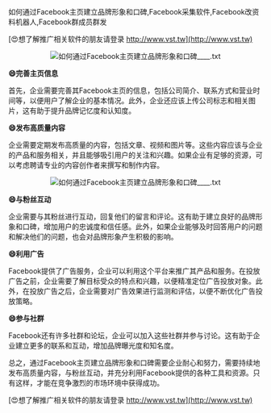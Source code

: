 如何通过Facebook主页建立品牌形象和口碑,Facebook采集软件,Facebook改资料机器人,Facebook群成员群发

[😍想了解推广相关软件的朋友请登录 http://www.vst.tw](http://www.vst.tw)

 <center><img src="https://vst.tw/MP4/tuiguang/png/5.png" alt="如何通过Facebook主页建立品牌形象和口碑____.txt"></center>

**😄完善主页信息**

首先，企业需要完善其Facebook主页的信息，包括公司简介、联系方式和营业时间等，以便用户了解企业的基本情况。此外，企业还应该上传公司标志和相关图片，这有助于提升品牌记忆度和认知度。

**😄发布高质量内容**

企业需要定期发布高质量的内容，包括文章、视频和图片等。这些内容应该与企业的产品和服务相关，并且能够吸引用户的关注和兴趣。如果企业有足够的资源，可以考虑聘请专业的内容创作者来撰写和制作内容。

 <center><img src="https://vst.tw/MP4/tuiguang/png/6.png" alt="如何通过Facebook主页建立品牌形象和口碑____.txt"></center>

**😄与粉丝互动**

企业需要与其粉丝进行互动，回复他们的留言和评论。这有助于建立良好的品牌形象和口碑，增加用户的忠诚度和信任感。此外，如果企业能够及时回答用户的问题和解决他们的问题，也会对品牌形象产生积极的影响。

**😄利用广告**

Facebook提供了广告服务，企业可以利用这个平台来推广其产品和服务。在投放广告之前，企业需要了解目标受众的特点和兴趣，以便精准定位广告投放对象。此外，在投放广告之后，企业需要对广告效果进行监测和评估，以便不断优化广告投放策略。

**😄参与社群**

Facebook还有许多社群和论坛，企业可以加入这些社群并参与讨论。这有助于企业建立更多的联系和互动，增加品牌曝光度和知名度。

总之，通过Facebook主页建立品牌形象和口碑需要企业耐心和努力，需要持续地发布高质量内容，与粉丝互动，并充分利用Facebook提供的各种工具和资源。只有这样，才能在竞争激烈的市场环境中获得成功。

[😍想了解推广相关软件的朋友请登录 http://www.vst.tw](http://www.vst.tw)



